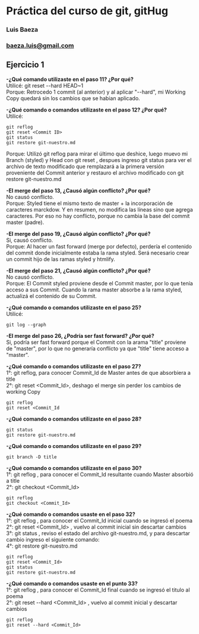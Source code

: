 # Práctica del curso de git, gitHug  
  
### Luis Baeza  
### baeza.luis@gmail.com  


## Ejercicio 1  

**-¿Qué comando utilizaste en el paso 11? ¿Por qué?**  
Utilicé: git reset --hard HEAD~1  
Porque: Retrocedo 1 commit (al anterior) y al aplicar "--hard", mi Working Copy quedará sin los cambios que se habian aplicado.  
  
  
  
**-¿Qué comando o comandos utilizaste en el paso 12? ¿Por qué?**  
Utilicé:	
~~~
git reflog  
git reset <Commit ID>  
git status  
git restore git-nuestro.md  
~~~  
Porque: Utilizó git reflog para mirar el último <Commit ID> que deshice, luego muevo mi Branch (styled) y Head 
con git reset <Commit ID>, despues ingreso git status para ver el archivo de texto modificado que
remplazará a la primera versión proveniente del Commit anterior y restauro el archivo modificado con 
git restore git-nuestro.md  



**-El merge del paso 13, ¿Causó algún conflicto? ¿Por qué?**  
No causó conflicto.  
Porque:  Styled tiene el mismo texto de master + la  incorporación de caracteres marckdow. Y en resumen, no modifica las 
líneas sino que agrega caracteres. Por eso no hay conflicto, porque no cambia la base del commit master (padre).  
  
  
  
**-El merge del paso 19, ¿Causó algún conflicto? ¿Por qué?**  
Si, causó conflicto.  
Porque: Al hacer un fast forward (merge por defecto), perdería el contenido del commit donde inicialmente estaba la rama styled.
Será necesario crear un commit hijo de las ramas styled y htmlify.  
  
  
  
**-El merge del paso 21, ¿Causó algún conflicto? ¿Por qué?**  
No causó conflicto.  
Porque: El Commit styled proviene desde el Commit master, por lo que tenía acceso a sus Commit. Cuando la rama master absorbe 
a la rama styled, actualizá el contenido de su Commit.  
  
  
  
**-¿Qué comando o comandos utilizaste en el paso 25?**  
Utilicé:
~~~
git log --graph
~~~
  
    
  
**-El merge del paso 26, ¿Podría ser fast forward? ¿Por qué?**   
Si, podría ser fast forward porque el Commit con la arama "title" proviene de "master", por lo que no generaría conflicto ya que
"title" tiene acceso a "master".  
  
  
  
**-¿Qué comando o comandos utilizaste en el paso 27?**   
1°: git reflog, para conocer Commit_Id de Master antes de que absorbiera a title  
2°: git reset <Commit_Id>, deshago el merge sin perder los cambios de working Copy  
~~~
git reflog
git reset <Commit_Id
~~~
  
  
  
**-¿Qué comando o comandos utilizaste en el paso 28?**  
~~~
git status  
git restore git-nuestro.md  
~~~
  
  
**-¿Qué comando o comandos utilizaste en el paso 29?**  
~~~ 
git branch -D title  
~~~  
  
  
**-¿Qué comando o comandos utilizaste en el paso 30?**   
1°: git reflog , para conocer el Commit_Id resultante cuando Master absorbió a title  
2°: git checkout <Commit_Id>    		     	     
~~~
git reflog
git checkout <Commit_Id>
~~~
  
  
  
**-¿Qué comando o comandos usaste en el paso 32?**  
1°: git reflog , para conocer el Commit_Id inicial cuando se ingresó el poema  
2°: git reset <Commit_Id> , vuelvo al commit inicial sin descartar cambios  
3°: git status , reviso el estado del archivo git-nuestro.md, y para descartar cambio ingreso el siguiente comando:  
4°: git restore git-nuestro.md 
	
~~~ 
git reflog
git reset <Commit_Id> 
git status
git restore git-nuestro.md  
~~~
  
  
**-¿Qué comando o comandos usaste en el punto 33?**  
1°: git reflog , para conocer el Commit_Id final cuando se ingresó el titulo al poema  
2°: git reset --hard <Commit_Id> , vuelvo al commit inicial y descartar cambios  
~~~
git reflog
git reset --hard <Commit_Id> 
~~~








